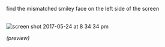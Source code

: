 find the mismatched smiley face on the left side of the screen <br> <br>

![screen shot 2017-05-24 at 8 34 34 pm](https://cloud.githubusercontent.com/assets/10386036/26433623/14174b4e-40c1-11e7-9487-ca07787cafdf.png)

<em>(preview)</em>
